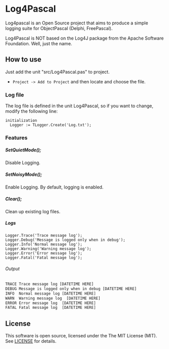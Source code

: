 # Log4Pascal

Log4pascal is an Open Source project that aims to produce a simple logging suite for ObjectPascal (Delphi, FreePascal).

Log4Pascal is NOT based on the Log4J package from the Apache Software Foundation. Well, just the name.

## How to use

Just add the unit "src/Log4Pascal.pas" to project.
  - ``Project -> Add to Project`` and then locate and choose the file.

### Log file

The log file is defined in the unit Log4Pascal, so if you want to change, modify the following line:

```delphi
initialization
  Logger := TLogger.Create('Log.txt');
```

### Features

##### SetQuietMode();
Disable Logging.

##### SetNoisyMode();
Enable Logging. By default, logging is enabled.

##### Clear();
Clean up existing log files.

##### Logs

```delphi
Logger.Trace('Trace message log');
Logger.Debug('Message is logged only when in debug');
Logger.Info('Normal message log');
Logger.Warning('Warning message log');
Logger.Error('Error message log');
Logger.Fatal('Fatal message log');
```

###### Output

```txt
TRACE Trace message log [DATETIME HERE]
DEBUG Message is logged only when in debug [DATETIME HERE]
INFO  Normal message log [DATETIME HERE]
WARN  Warning message log  [DATETIME HERE]
ERROR Error message log  [DATETIME HERE]
FATAL Fatal message log  [DATETIME HERE]
```

## License

This software is open source, licensed under the The MIT License (MIT). See [LICENSE](https://github.com/martinusso/log4pascal/blob/master/LICENSE) for details.
